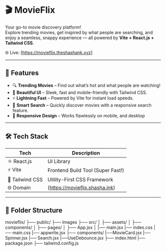 # 🎬 MovieFlix

Your go-to movie discovery platform!  
Explore trending movies, get inspired by what people are searching, and enjoy a seamless, snappy experience — all powered by **Vite + React.js + Tailwind CSS**.

🌐 Live: [https://movieflix.theshashank.xyz]

---

## 🚀 Features

- 🔍 **Trending Movies** – Find out what’s hot and what people are watching!
- 🎥 **Beautiful UI** – Sleek, fast and mobile-friendly with Tailwind CSS.
- ⚡ **Lightning Fast** – Powered by Vite for instant load speeds.
- 🧠 **Smart Search** – Quickly discover movies with a responsive search feature.
- 📱 **Responsive Design** – Works flawlessly on mobile, and desktop

---

## 🛠 Tech Stack

| Tech             | Description                          |
|------------------|--------------------------------------|
| ⚛️ React.js       | UI Library                           |
| ⚡ Vite           | Frontend Build Tool (Super Fast!)    |
| 🎨 Tailwind CSS   | Utility-First CSS Framework          |
| 🌐 Domain         | (https://movieflix.shasha.ink)  |

---

## 📁 Folder Structure
movieflix/
├── public/ ├── Images
├── src/ │ ├── assets/ │ ├── components/ │ ├── pages/ │ ├── App.jsx │ |── main.jsx |── index.css |── main.css |── appwrite.jsx
├── components/ |──MovieCard.jsx |── Spinner.jsx |── Search.jsx |──UseDebounce.jsx
├── index.html 
|── package.json
├── tailwind.config.js

